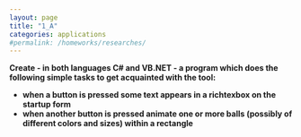 ```yaml
---
layout: page
title: "1_A"
categories: applications
#permalink: /homeworks/researches/
---
```

<b>Create - in both languages C# and VB.NET - a program which does the following simple tasks to get acquainted with the tool:

- when a button is pressed some text appears in a richtexbox on the startup form
- when another button is pressed animate one or more balls (possibly of different colors and sizes) within a rectangle</b>